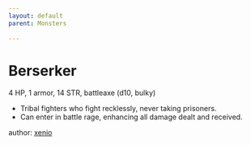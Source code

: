 ```yaml
---
layout: default
parent: Monsters
  
---
```

# Berserker
4 HP, 1 armor, 14 STR, battleaxe (d10, bulky)  
- Tribal fighters who fight recklessly, never taking prisoners.  
- Can enter in battle rage, enhancing all damage dealt and received.  

author: [xenio](https://xenioinabottle.blogspot.com/2021/02/classic-monsters-for-cairnito-part-1.html)
